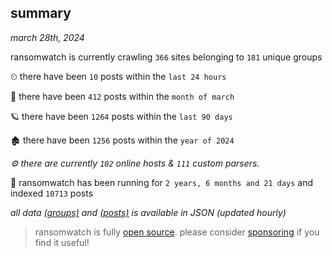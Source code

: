 
## summary
_march 28th, 2024_

ransomwatch is currently crawling `366` sites belonging to `181` unique groups

⏲ there have been `10` posts within the `last 24 hours`

🦈 there have been `412` posts within the `month of march`

🪐 there have been `1264` posts within the `last 90 days`

🏚 there have been `1256` posts within the `year of 2024`

_⚙️ there are currently `102` online hosts & `111` custom parsers._

🦕 ransomwatch has been running for `2 years, 6 months and 21 days` and indexed `10713` posts

_all data  [(groups)](http://ransomwhat.telemetry.ltd/groups) and [(posts)](http://ransomwhat.telemetry.ltd/posts) is available in JSON (updated hourly)_

> ransomwatch is fully [open source](https://github.com/joshhighet/ransomwatch#ransomwatch--). please consider [sponsoring](https://github.com/sponsors/joshhighet) if you find it useful!
